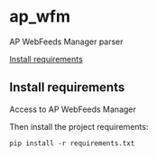 ap_wfm
======

AP WebFeeds Manager parser

[Install requirements](#install-requirements)

Install requirements
--------------------

Access to AP WebFeeds Manager

Then install the project requirements:

```
pip install -r requirements.txt
```